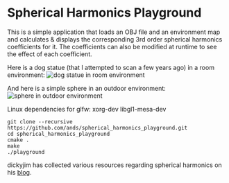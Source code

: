# Spherical Harmonics Playground

This is a simple application that loads an OBJ file and an environment map and calculates & displays the corresponding 3rd order spherical harmonics coefficients for it.
The coefficients can also be modified at runtime to see the effect of each coefficient.


Here is a dog statue (that I attempted to scan a few years ago) in a room environment:
![dog statue in room environment](https://github.com/ands/spherical_harmonics_playground/raw/master/result_images/dog.jpg)

And here is a simple sphere in an outdoor environment:
![sphere in outdoor environment](https://github.com/ands/spherical_harmonics_playground/raw/master/result_images/sphere.jpg)


Linux dependencies for glfw: xorg-dev libgl1-mesa-dev
```
git clone --recursive https://github.com/ands/spherical_harmonics_playground.git
cd spherical_harmonics_playground
cmake .
make
./playground
```

dickyjim has collected various resources regarding spherical harmonics on his [blog](https://dickyjim.wordpress.com/2013/09/04/spherical-harmonics-for-beginners/).

